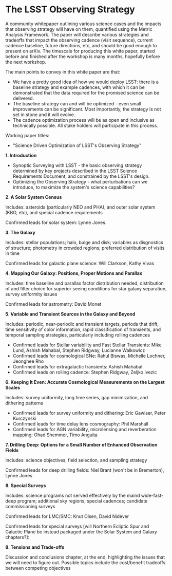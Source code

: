 # The LSST Observing Strategy

A community whitepaper outlining various science cases and the impacts that observing strategy will have on them, quantified using the Metric Analysis Framework. The paper will describe various strategies and tradeoffs that impact the observing cadence (visit sequence), current cadence baseline, future directions, etc, and should be good enough to present on arXiv. The timescale for producing this white paper, started before and finished after the workshop is many months, hopefully before the next workshop. 

The main points to convey in this white paper are that:

* We have a pretty good idea of how we would deploy LSST: there is a baseline strategy and example cadences, with which it can be demonstrated that the data required for the promised science can be delivered.
* The baseline strategy can and will be optimized - even small improvements can be significant. Most importantly, the strategy is not set in stone and it will evolve.
* The cadence optimization process will be as open and inclusive as technically possible. All stake holders will participate in this process.

Working paper titles:

* "Science Driven Optimization of LSST's Observing Strategy"

**1. Introduction**

  * Synoptic Surveying with LSST - the basic observing strategy determined by key projects described in the LSST Science Requirements Document, and constrained by the LSST's design.
  * Optimizing the Observing Strategy - what perturbations can we introduce, to maximize the system's science capabilities?

**2. A Solar System Census**

Includes: asteroids (particularly NEO and PHA), and outer solar system (KBO, etc), and special cadence requirements

Confirmed leads for solar system: Lynne Jones. 

**3. The Galaxy**

Includes: stellar populations; halo, bulge and disk; variables as disgnostics of structure; photometry in crowded regions; preferred distribution of visits in time

Confirmed leads for galactic plane science: Will Clarkson, Kathy Vivas

**4. Mapping Our Galaxy: Positions, Proper Motions and Parallax**

Includes: time baseline and parallax factor distribution needed, distribution of and filter choice for superior seeing conditions for star galaxy separation, survey uniformity issues

Confirmed leads for astrometry: David Monet

**5. Variable and Transient Sources in the Galaxy and Beyond**

Includes: periodic, near-periodic and transient targets, periods that drift, time sensitivity of color information, rapid classification of transients, and temporal sampling strategies, particularly including rolling cadences

* Confirmed leads for Stellar variability and Fast Stellar Transients: Mike Lund, Ashish Mahabal, Stephen Ridgway, Lucianne Walkowicz
* Confirmed leads for cosmological SNe: Rahul Biswas, Michelle Lochner, Jeonghee Rho
* Confirmed leads for extragalactic transients: Ashish Mahabal
* Confirmed leads on rolling cadence: Stephen Ridgway, Zeljko Ivezic

**6. Keeping It Even: Accurate Cosmological Measurements on the Largest Scales**

Includes: survey uniformity, long time series, gap minimization, and dithering patterns

* Confirmed leads for survey uniformity and dithering: Eric Gawiser, Peter Kurczynski
* Confirmed leads for time delay lens cosmography: Phil Marshall
* Confirmed leads for AGN variability, microlensing and reverberation mapping: Ohad Shemmer, Timo Anguita

**7. Drilling Deep: Options for a Small Number of Enhanced Observation Fields**

Includes: science objectives, field selection, and sampling strategy

Confirmed leads for deep drilling fields: Niel Brant (won't be in Bremerton), Lynne Jones

**8. Special Surveys**

Includes: science programs not served effectively by the maind wide-fast-deep program; additional sky regions; special cadences; candidate commissioning surveys

Confirmed leads for LMC/SMC: Knut Olsen, David Nidever

Confirmed leads for special surveys [will Northern Ecliptic Spur and Galactic Plane be instead packaged under the Solar System and Galaxy chapters?]: 


**8. Tensions and Trade-offs**

Discussion and conclusions chapter, at the end, highlighting the issues that we will need to figure out.  Possible topics include the cost/benefit tradeoffs between competing objectives
